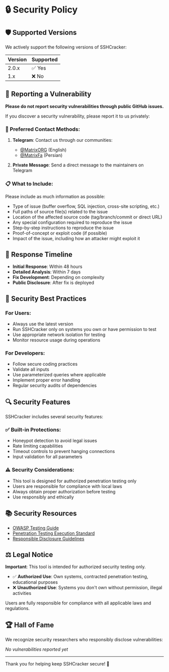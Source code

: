 # 🔒 Security Policy

## 🛡️ Supported Versions

We actively support the following versions of SSHCracker:

| Version | Supported          |
| ------- | ------------------ |
| 2.0.x   | ✅ Yes             |
| 1.x     | ❌ No              |

## 🚨 Reporting a Vulnerability

**Please do not report security vulnerabilities through public GitHub issues.**

If you discover a security vulnerability, please report it to us privately:

### 📱 Preferred Contact Methods:
1. **Telegram**: Contact us through our communities:
   - [@MatrixORG](https://t.me/MatrixORG) (English)
   - [@MatrixFa](https://t.me/MatrixFa) (Persian)

2. **Private Message**: Send a direct message to the maintainers on Telegram

### 📋 What to Include:
Please include as much information as possible:
- Type of issue (buffer overflow, SQL injection, cross-site scripting, etc.)
- Full paths of source file(s) related to the issue
- Location of the affected source code (tag/branch/commit or direct URL)
- Any special configuration required to reproduce the issue
- Step-by-step instructions to reproduce the issue
- Proof-of-concept or exploit code (if possible)
- Impact of the issue, including how an attacker might exploit it

## 📝 Response Timeline

- **Initial Response**: Within 48 hours
- **Detailed Analysis**: Within 7 days
- **Fix Development**: Depending on complexity
- **Public Disclosure**: After fix is deployed

## 🎯 Security Best Practices

### For Users:
- Always use the latest version
- Run SSHCracker only on systems you own or have permission to test
- Use appropriate network isolation for testing
- Monitor resource usage during operations

### For Developers:
- Follow secure coding practices
- Validate all inputs
- Use parameterized queries where applicable
- Implement proper error handling
- Regular security audits of dependencies

## 🔍 Security Features

SSHCracker includes several security features:

### ✅ Built-in Protections:
- Honeypot detection to avoid legal issues
- Rate limiting capabilities
- Timeout controls to prevent hanging connections
- Input validation for all parameters

### ⚠️ Security Considerations:
- This tool is designed for authorized penetration testing only
- Users are responsible for compliance with local laws
- Always obtain proper authorization before testing
- Use responsibly and ethically

## 📚 Security Resources

- [OWASP Testing Guide](https://owasp.org/www-project-web-security-testing-guide/)
- [Penetration Testing Execution Standard](http://www.pentest-standard.org/)
- [Responsible Disclosure Guidelines](https://cheatsheetseries.owasp.org/cheatsheets/Vulnerability_Disclosure_Cheat_Sheet.html)

## ⚖️ Legal Notice

**Important**: This tool is intended for authorized security testing only. 

- ✅ **Authorized Use**: Own systems, contracted penetration testing, educational purposes
- ❌ **Unauthorized Use**: Systems you don't own without permission, illegal activities

Users are fully responsible for compliance with all applicable laws and regulations.

## 🏆 Hall of Fame

We recognize security researchers who responsibly disclose vulnerabilities:

*No vulnerabilities reported yet*

---

Thank you for helping keep SSHCracker secure! 🙏
